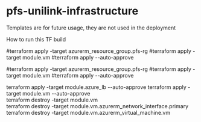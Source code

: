 # pfs-unilink-infrastructure

Templates are for future usage, they are not used in the deployment

How to run this TF build

#terraform apply -target azurerm_resource_group.pfs-rg
#terraform apply -target module.vm
#terraform apply --auto-approve

#terraform apply -target azurerm_resource_group.pfs-rg
#terraform apply -target module.vm
#terraform apply --auto-approve

terraform apply -target module.azure_lb --auto-approve
terraform apply  -target module.vm --auto-approve     
terraform destroy -target module.vm                   
terraform destroy -target module.vm.azurerm_network_interface.primary
terraform destroy -target module.vm.azurerm_virtual_machine.vm

